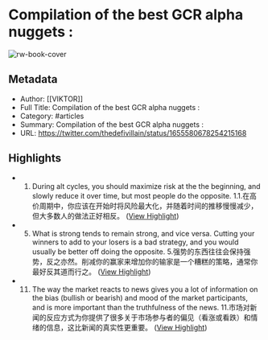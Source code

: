 # Compilation of the best GCR alpha nuggets :

![rw-book-cover](https://pbs.twimg.com/profile_images/1532659895832543234/BZevAduj_normal.jpg)

## Metadata
- Author: [[VIKTOR]]
- Full Title: Compilation of the best GCR alpha nuggets :
- Category: #articles
- Summary: Compilation of the best GCR alpha nuggets :
- URL: https://twitter.com/thedefivillain/status/1655580678254215168

## Highlights
- 1. During alt cycles, you should maximize risk at the the beginning, and slowly reduce it over time, but most people do the opposite. 
  1.1.在高价周期中，你应该在开始时将风险最大化，并随着时间的推移慢慢减少，但大多数人的做法正好相反。 ([View Highlight](https://read.readwise.io/read/01h258ayty6g5qzz3xnh8nmqet))
- 5. What is strong tends to remain strong, and vice versa. Cutting your winners to add to your losers is a bad strategy, and you would usually be better off doing the opposite. 
  5.强势的东西往往会保持强势，反之亦然。削减你的赢家来增加你的输家是一个糟糕的策略，通常你最好反其道而行之。 ([View Highlight](https://read.readwise.io/read/01h258jg4dwgpfx54h6tdv7esc))
- 11. The way the market reacts to news gives you a lot of information on the bias (bullish or bearish) and mood of the market participants, and is more important than the truthfulness of the news. 
  11.市场对新闻的反应方式为你提供了很多关于市场参与者的偏见（看涨或看跌）和情绪的信息，这比新闻的真实性更重要。 ([View Highlight](https://read.readwise.io/read/01h258pcxbbh3j96d1qgjh1pt6))
